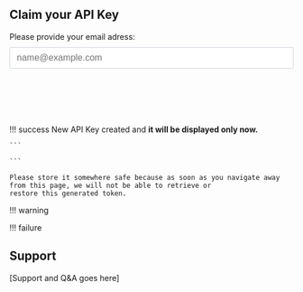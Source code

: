 <style>
	.success,
	.failure,
	.agree,
	.question,
	.warning,
	.api-button,
	.reset-button,
	.g-recaptcha {
		display: none;
	}

	.api-form {
		min-height: 150px;
	}

	.show {
		display: block;
	}

	.hide {
		display: none;
	}

	.input-email {
		display: block;
		width: 100%;
		padding: .375rem .75rem;
		margin: 10px 0 20px 0;
		font-weight: 400;
		font-size: 16px;
		line-height: 1.5;
		color: #212529;
		background-color: #fff;
		border: 1px solid #ced4da;
		border-radius: .1rem;
	}
	
	.agree, .api-button {
		margin-top: 20px;
	}
</style>


## Claim your API Key



<div class="api-form" id="api-form">
	Please provide your email adress:
	<input type="email" class="input-email" id="email" placeholder="name@example.com" oninput=validate()>
	<div class="g-recaptcha" id="g-recaptcha" data-sitekey="6LeTWQ4aAAAAAL-8maK0CD5qlBJdmiO8jWFJPLh1" data-callback="verified"></div>
	<div class="agree">
		<input type="checkbox" id="news" /> Subscribe to our newsletter
		<br/>
		<input type="checkbox" id="agree" onclick=agreeTerms() /> I have read and agree to the <a href="/terms-of-service" target="_blank">Terms of Service</a> and <a href="/data-privacy" target="_blank">Privacy Policy</a> 
	</div>
	<div class="api-button">
		<a href="#" class="md-button md-button--primary" onclick=execute()>Get API key</a>
	</div>
</div>

!!! success
	New API Key created and **it will be displayed only now.**

	```
	
	```

	Please store it somewhere safe because as soon as you navigate away from this page, we will not be able to retrieve or 
	restore this generated token.

!!! warning

!!! failure

<div class="reset-button" id="reset-button">
	<a href="/api-access" class="md-button">Reset</a>
</div>

## Support

[Support and Q&A goes here]